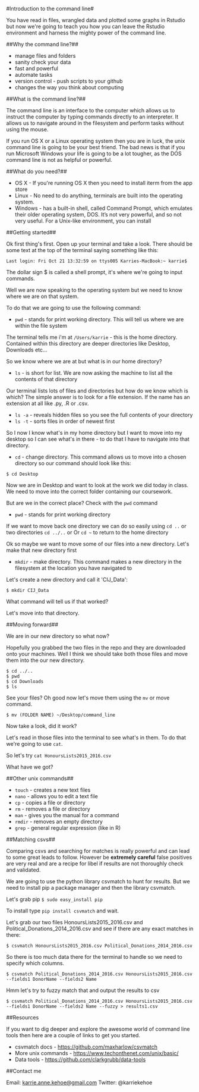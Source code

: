 #Introduction to the command line#

You have read in files, wrangled data and plotted some graphs in Rstudio but now we're going to teach you how you can leave the Rstudio environment and harness the mighty power of the command line. 

##Why the command line?##
* manage files and folders
* sanity check your data
* fast and powerful
* automate tasks
* version control - push scripts to your github
* changes the way you think about computing

##What is the command line?##

The command line is an interface to the computer which allows us to instruct the computer by typing commands directly to an interpreter. It allows us to navigate around in the filesystem and perform tasks without using the mouse.

If you run OS X or a Linux operating system then you are in luck, the unix command line is going to be your best friend. 
The bad news is that if you run Microsoft Windows your life is going to be a lot tougher, as the DOS command line is not as helpful or powerful.

##What do you need?##

* OS X - If you're running OS X then you need to install iterm from the app store
* Linux - No need to do anything, terminals are built into the operating system.
* Windows - has a built-in shell, called Command Prompt, which emulates their older operating system, DOS. It’s not very powerful, and so not very useful. For a Unix-like environment, you can install 

##Getting started##

Ok first thing's first. Open up your terminal and take a look. There should be some text at the top of the terminal saying something like this:

`Last login: Fri Oct 21 13:32:59 on ttys005
Karries-MacBook:~ karrie$`

The dollar sign $ is called a shell prompt, it's where we're going to input commands.

Well we are now speaking to the operating system but we need to know where we are on that system. 

To do that we are going to use the following command:
* `pwd` - stands for print working directory. This will tell us where we are within the file system

The terminal tells me i'm at `/Users/karrie` - this is the home directory. Contained within this directory are deeper directories like Desktop, Downloads etc...

So we know where we are at but what is in our home directory?
* `ls` - is short for list. We are now asking the machine to list all the contents of that directory

Our terminal lists lots of files and directories but how do we know which is which? The simple answer is to look for a file extension. If the name has an extension at all like .py, .R or .csv.

* `ls -a` - reveals hidden files so you see the full contents of your directory
* `ls -t` - sorts files in order of newest first

So I now I know what's in my home directory but I want to move into my desktop so I can see what's in there - to do that I have to navigate into that directory. 

* `cd` - change directory. This command allows us to move into a chosen directory so our command should look like this:

`$ cd Desktop`

Now we are in Desktop and want to look at the work we did today in class. We need to move into the correct folder containing our coursework. 

But are we in the correct place? Check with the `pwd` command

* `pwd` - stands for print working directory

If we want to move back one directory we can do so easily using `cd ..` or two directories `cd ../..` or Or `cd ~` to return to the home directory

Ok so maybe we want to move some of our files into a new directory. Let's make that new directory first

* `mkdir` - make directory. This command makes a new directory in the filesystem at the location you have navigated to

Let's create a new directory and call it 'CIJ_Data':

`$ mkdir CIJ_Data`

What command will tell us if that worked?

Let's move into that directory.

##Moving forward##

We are in our new directory so what now?

Hopefully you grabbed the two files in the repo and they are downloaded onto your machines. Well I think we should take both those files and move them into the our new directory. 

```
$ cd ../..
$ pwd
$ cd Downloads
$ ls
```
See your files? Oh good now let's move them using the `mv` or move command. 

`$ mv (FOLDER NAME) ~/Desktop/command_line`

Now take a look, did it work?

Let's read in those files into the terminal to see what's in them. To do that we're going to use `cat`.

So let's try `cat HonoursLists2015_2016.csv`

What have we got?

##Other unix commands##
* `touch` - creates a new text files
* `nano` - allows you to edit a text file
* `cp` - copies a file or directory
* `rm` - removes a file or directory
* `man` - gives you the manual for a command
* `rmdir` - removes an empty directory
* `grep` - general regular expression (like in R)

##Matching csvs##

Comparing csvs and searching for matches is really powerful and can lead to some great leads to follow. However be **extremely careful** false positives are very real and are a recipe for libel if results are not thoroughly check and validated. 

We are going to use the python library csvmatch to hunt for results. But we need to install pip a package manager and then the library csvmatch.

Let's grab pip `$ sudo easy_install pip` 

To install type `pip install csvmatch` and wait. 

Let's grab our two files HonoursLists2015_2016.csv and Political_Donations_2014_2016.csv and see if there are any exact matches in there:

`$ csvmatch HonoursLists2015_2016.csv Political_Donations_2014_2016.csv`

So there is too much data there for the terminal to handle so we need to specify which columns. 

`$ csvmatch Political_Donations_2014_2016.csv HonoursLists2015_2016.csv --fields1 DonorName --fields2 Name`

Hmm let's try to fuzzy match that and output the results to csv

`$ csvmatch Political_Donations_2014_2016.csv HonoursLists2015_2016.csv --fields1 DonorName --fields2 Name --fuzzy > results1.csv`

##Resources

If you want to dig deeper and explore the awesome world of command line tools then here are a couple of links to get you started. 
* csvmatch docs - https://github.com/maxharlow/csvmatch
* More unix commands - https://www.techonthenet.com/unix/basic/
* Data tools - https://github.com/clarkgrubb/data-tools

##Contact me

Email: karrie.anne.kehoe@gmail.com
Twitter: @karriekehoe


##
